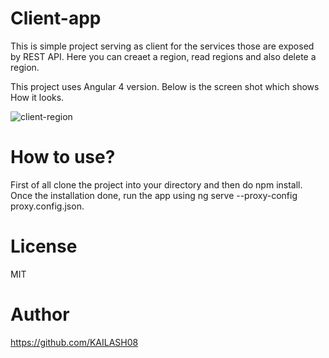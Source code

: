 # Client-app
This is simple project serving as client for the services those are exposed by REST API. Here you can creaet a region, read regions 
and also delete a region. 

This project uses Angular 4 version.  Below is the screen shot which shows How it looks. 

![client-region](https://user-images.githubusercontent.com/39117476/41032655-accf54da-69a1-11e8-8645-13d8d70e9b35.PNG)

# How to use?
First of all clone the project into your directory and then do npm install. Once the installation done, run the app using ng serve --proxy-config proxy.config.json.

# License
MIT

# Author
https://github.com/KAILASH08 
